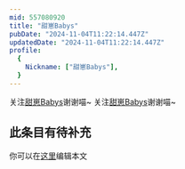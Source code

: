 ```yaml
---
mid: 557080920
title: "甜崽Babys"
pubDate: "2024-11-04T11:22:14.447Z"
updatedDate: "2024-11-04T11:22:14.447Z"
profile:
  {
    Nickname: ["甜崽Babys"],
  }
---
```


关注[甜崽Babys](https://space.bilibili.com/557080920)谢谢喵~ 关注[甜崽Babys](https://space.bilibili.com/557080920)谢谢喵~

## 此条目有待补充
你可以在[这里](https://github.com/Yuhanawa/VTuber.ICU/edit/master/src/content/v/甜崽Babys/index.md)编辑本文
